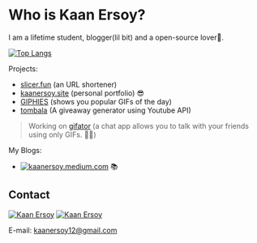# Who is Kaan Ersoy?

I am a lifetime student, blogger(lil bit) and a open-source lover💜. 

[![Top Langs](https://github-readme-stats.vercel.app/api/top-langs/?username=kaanersoy&hide=java,html&layout=compact)](https://github.com/kaanersoy)

Projects:

- [slicer.fun](https://www.slicer.fun/) (an URL shortener)
- [kaanersoy.site](https://kaanersoy.site) (personal portfolio) 😎
- [GIPHIES](https://giphies-public.netlify.app/) (shows you popular GIFs of the day)
- [tombala](https://tombala-delta.vercel.app/) (A giveaway generator using Youtube API)

> Working on  [gifator](https://github.com/kaanersoy/gifator) (a chat app allows you to talk with your friends using only GIFs. 🤯🤯)

My Blogs:
- [![kaanersoy.medium.com](https://img.shields.io/badge/Medium-12100E?style=for-the-badge&logo=medium&logoColor=white)](https://kaanersoy.medium.com/) 📚

## Contact
[![Kaan Ersoy](https://img.shields.io/badge/LinkedIn-0077B5?style=for-the-badge&logo=linkedin&logoColor=white)](https://www.linkedin.com/in/kaan-ersoy/)
[![Kaan Ersoy](https://img.shields.io/badge/Twitter-1DA1F2?style=for-the-badge&logo=twitter&logoColor=white)](https://twitter.com/kaanersoy01)

E-mail: kaanersoy12@gmail.com

